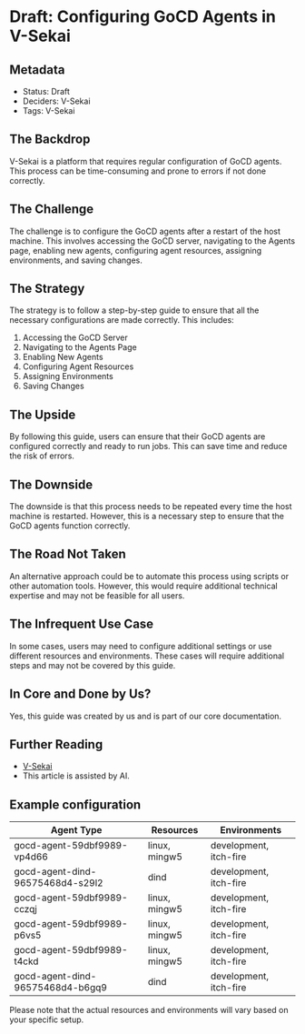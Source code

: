 # Draft: Configuring GoCD Agents in V-Sekai

## Metadata

- Status: Draft <!-- draft | proposed | rejected | accepted | deprecated | superseded by -->
- Deciders: V-Sekai
- Tags: V-Sekai

## The Backdrop

V-Sekai is a platform that requires regular configuration of GoCD agents. This process can be time-consuming and prone to errors if not done correctly.

## The Challenge

The challenge is to configure the GoCD agents after a restart of the host machine. This involves accessing the GoCD server, navigating to the Agents page, enabling new agents, configuring agent resources, assigning environments, and saving changes.

## The Strategy

The strategy is to follow a step-by-step guide to ensure that all the necessary configurations are made correctly. This includes:

1. Accessing the GoCD Server
2. Navigating to the Agents Page
3. Enabling New Agents
4. Configuring Agent Resources
5. Assigning Environments
6. Saving Changes

## The Upside

By following this guide, users can ensure that their GoCD agents are configured correctly and ready to run jobs. This can save time and reduce the risk of errors.

## The Downside

The downside is that this process needs to be repeated every time the host machine is restarted. However, this is a necessary step to ensure that the GoCD agents function correctly.

## The Road Not Taken

An alternative approach could be to automate this process using scripts or other automation tools. However, this would require additional technical expertise and may not be feasible for all users.

## The Infrequent Use Case

In some cases, users may need to configure additional settings or use different resources and environments. These cases will require additional steps and may not be covered by this guide.

## In Core and Done by Us?

Yes, this guide was created by us and is part of our core documentation.

## Further Reading

- [V-Sekai](https://v-sekai.org/)
- This article is assisted by AI.

## Example configuration

| Agent Type                       | Resources     | Environments           |
| -------------------------------- | ------------- | ---------------------- |
| gocd-agent-59dbf9989-vp4d66      | linux, mingw5 | development, itch-fire |
| gocd-agent-dind-96575468d4-s29l2 | dind          | development, itch-fire |
| gocd-agent-59dbf9989-cczqj       | linux, mingw5 | development, itch-fire |
| gocd-agent-59dbf9989-p6vs5       | linux, mingw5 | development, itch-fire |
| gocd-agent-59dbf9989-t4ckd       | linux, mingw5 | development, itch-fire |
| gocd-agent-dind-96575468d4-b6gq9 | dind          | development, itch-fire |

Please note that the actual resources and environments will vary based on your specific setup.
